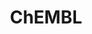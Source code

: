 ---
layout: default
bigquery: https://console.cloud.google.com/bigquery?p=patents-public-data&d=ebi_chembl&page=dataset
citation: '"The ChEMBL database in 2017." Anna Gaulton, Anne Hersey, Michał Nowotka,
  A Patrícia Bento, Jon Chambers, David Mendez, Prudence Mutowo, Francis Atkinson,
  Louisa J Bellis, Elena Cibrián-Uhalte, Mark Davies, Nathan Dedman, Anneli Karlsson,
  María Paula Magariños, John P Overington, George Papadatos, Ines Smit, Andrew R
  Leach Nucleic acids Research (2017) 45 (Database Issue), D945-D954'
contributors: European Bioinformatics Institute
cost: None
description: ChEMBL Data is a manually curated database of small molecules used in
  drug discovery, including information about existing patented drugs.
documentation: 'schema: https://www.ebi.ac.uk/chembl/db_schema


  '
last_edit: 04/05/2022, 21:49:50
location: https://console.cloud.google.com/marketplace/product/google_patents_public_datasets/chembl
maintained_by: EMBL-EBI, an outstation of European Molecular Biology Laboratory
related_publications: '

  ChEMBL: towards direct deposition of bioassay data.


  Mendez D, Gaulton A, Bento AP, Chambers J, De Veij M, Félix E, Magariños MP, Mosquera
  JF, Mutowo P, Nowotka M, Gordillo-Marañón M, Hunter F, Junco L, Mugumbate G, Rodriguez-Lopez
  M, Atkinson F, Bosc N, Radoux CJ, Segura-Cabrera A, Hersey A, Leach AR.


  — Nucleic Acids Res. 2019; 47(D1):D930-D940. doi: 10.1093/nar/gky1075

  '
schema_fields:
- oc_id
- le
- cidx
- level1
- assay_test_type
- volume
- uo_units
- aidx
- qudt_units
- published_relation
- molecular_mechanism
- upper_value
- who_name
- prod_pat_id
- l3
- product_id
- compd_id
- bao_id
- standard_value
- country
- efo_term
- target_type
- organism
- mw_freebase
- caloha_id
- ref_type
- mol_atc_id
- usan_stem
- mw_monoisotopic
- assay_strain
- pubmed_id
- delist_flag
- issue
- canonical_smiles
- ref_url
- log_id
- therapeutic_flag
- psa
- level2_description
- frac_code
- set_name
- published_units
- ddd_comment
- heavy_atoms
- record_id
- hbd
- assay_organism
- units
- source_domain_id
- enzyme_tid
- withdrawn_flag
- acd_most_bpka
- drug_record_id
- targcomp_id
- standard_inchi
- src_compound_id
- confidence_score
- comp_class_id
- met_conversion
- db_source
- max_phase_for_ind
- class_level
- pathway_key
- num_alerts
- first_in_class
- tbl
- ridx
- parent_molregno
- normal_range_min
- protein_class_desc
- warning_class
- natural_product
- drug_product_flag
- indref_id
- warnref_id
- result_flag
- mc_target_name
- withdrawn_class
- trade_name
- pathway_id
- isoform
- mc_target_accession
- cx_logd
- job_id
- formulation_id
- curation_comment
- ddd_units
- title
- relation
- applicant_full_name
- predbind_id
- usan_stem_definition
- synonyms
- usan_stem_id
- mesh_id
- assay_tax_id
- first_approval
- mol_frac_id
- cellosaurus_id
- assay_source
- actsm_id
- molfile
- patent_id
- active_ingredient
- biocomp_id
- molecule_type
- oral
- assay_class_id
- acd_logp
- prediction_method
- assay_cell_type
- frac_class_id
- related_tid
- bao_format
- cell_name
- published_value
- accession
- metref_id
- hba_lipinski
- irac_class_id
- mecref_id
- idx
- path
- withdrawn_reason
- compound_name
- warning_country
- published_type
- ddd_value
- site_residues
- activity_id
- start_position
- domain_description
- hbd_lipinski
- value
- patent_no
- irac_code
- tid_fixed
- parameter_value
- max_phase
- activity_comment
- dosage_form
- direct_interaction
- cell_source_tissue
- bto_id
- alert_id
- cpd_str_alert_id
- num_lipinski_ro5_violations
- warning_description
- pref_name
- ingredient
- doi
- acd_logd
- level2
- substrate_record_id
- curated_by
- aromatic_rings
- protclasssyn_id
- ddd_admr
- creation_date
- site_name
- go_id
- mc_tax_id
- last_page
- stem_class
- topical
- warning_year
- tid
- patent_expire_date
- sequence_md5sum
- sitecomp_id
- assay_type
- uberon_id
- alert_set_id
- end_position
- full_molformula
- metabolite_record_id
- tissue_id
- selectivity_comment
- annotation
- downgraded
- hrac_code
- mec_id
- standard_inchi_key
- compound_key
- approval_date
- cl_lincs_id
- sei
- compsyn_id
- domain_type
- drugind_id
- innovator_company
- dosed_ingredient
- cx_logp
- src_short_name
- src_id
- aspect
- doc_id
- indication_class
- source
- level1_description
- authors
- alert_name
- active_molregno
- major_class
- ad_type
- mol_hrac_id
- strength
- version
- withdrawn_country
- year
- mechanism_comment
- previous_company
- stem
- cell_ontology_id
- enzyme_name
- l7
- name
- num_ro5_violations
- mesh_heading
- assay_subcellular_fraction
- relationship
- ro3_pass
- status
- level4
- submission_date
- stat
- standard_units
- description
- route
- mc_target_type
- targrel_id
- component_synonym
- pchembl_value
- patent_use_code
- mc_organism
- qed_weighted
- toid
- cell_id
- hba
- co_stem_id
- parameter_type
- domain_id
- inorganic_flag
- res_stem_id
- clo_id
- parent_id
- abstract
- updated_on
- chebi_par_id
- assay_tissue
- parent_go_id
- cx_most_bpka
- chembl_id
- src_assay_id
- acd_most_apka
- standard_relation
- variant_id
- standard_flag
- db_version
- met_comment
- cell_source_tax_id
- entity_id
- comments
- l2
- smarts
- publication_number
- mol_irac_id
- first_page
- potential_duplicate
- usan_substem
- l6
- assay_param_id
- prodrug
- company
- nda_type
- molecular_species
- updated_by
- l5
- orig_description
- journal
- ass_cls_map_id
- usan_year
- parenteral
- cell_source_organism
- atc_code
- standard_upper_value
- mutation
- text_value
- l4
- bei
- assay_desc
- smid
- protein_class_id
- availability_type
- syn_type
- mechanism_of_action
- warning_id
- rtb
- sequence
- entity_type
- short_name
- polymer_flag
- homologue
- type
- class_type
- protein_class_synonym
- priority
- level5
- last_active
- research_stem
- action_type
- normal_range_max
- site_id
- warning_type
- withdrawn_year
- standard_type
- efo_id
- level3_description
- target_mapping
- bao_endpoint
- ref_id
- subgroup
- who_extra
- std_act_id
- target_desc
- level4_description
- disease_efficacy
- tax_id
- src_description
- domain_name
- binding_site_comment
- component_type
- species_group_flag
- standard_text_value
- drug_substance_flag
- structure_type
- ap_id
- molregno
- full_mwt
- black_box_warning
- hrac_class_id
- data_validity_comment
- lle
- chirality
- level3
- relationship_desc
- molsyn_id
- label
- parent_type
- activity_count
- cx_most_apka
- rgid
- l1
- comp_go_id
- component_id
- assay_id
- l8
- met_id
- relationship_type
- as_id
- doc_type
- cell_description
- definition
- assay_category
- ddd_id
- alogp
- confidence
- helm_notation
shortname: chembl
tags:
- biotechnology
- health
- chemical
- bioinformatics
- medical
terms_of_use: CC BY-SA 3.0
title: ChEMBL
uuid: e232a192-965c-4ec9-904c-155b6dfe56c5
---